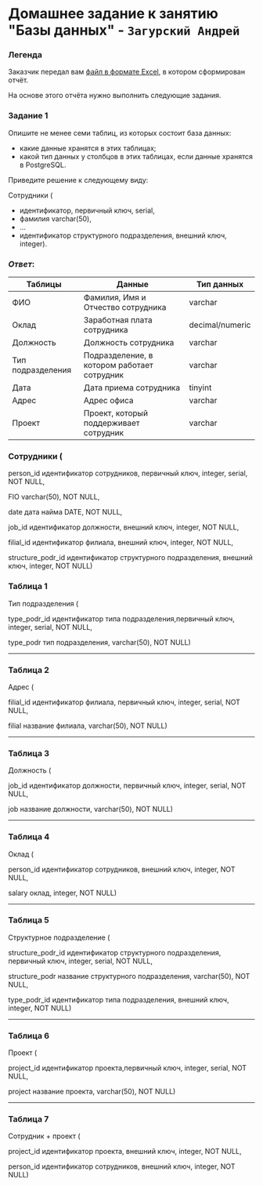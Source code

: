 # Домашнее задание к занятию "Базы данных" - `Загурский Андрей`
### Легенда

Заказчик передал вам [файл в формате Excel](https://github.com/netology-code/sdb-homeworks/blob/main/resources/hw-12-1.xlsx), в котором сформирован отчёт. 

На основе этого отчёта нужно выполнить следующие задания.

### Задание 1

Опишите не менее семи таблиц, из которых состоит база данных:

- какие данные хранятся в этих таблицах;
- какой тип данных у столбцов в этих таблицах, если данные хранятся в PostgreSQL.

Приведите решение к следующему виду:

Сотрудники (

- идентификатор, первичный ключ, serial,
- фамилия varchar(50),
- ...
- идентификатор структурного подразделения, внешний ключ, integer).

### *Ответ*:
| Таблицы           | Данные                                       | Тип данных      |
| ----------------- | -------------------------------------------- | --------------- |
| ФИО               | Фамилия, Имя и Отчество сотрудника           | varchar         |
| Оклад             | Заработная плата сотрудника                  | decimal/numeric |
| Должность         | Должность сотрудника                         | varchar         |
| Тип подразделения | Подразделение, в котором работает сотрудник  | varchar         |
| Дата              | Дата приема сотрудника                       | tinyint         |
| Адрес             | Адрес офиса                                  | varchar         |
| Проект            | Проект, который поддерживает сотрудник       | varchar         |

### Сотрудники (

person_id идентификатор сотрудников, первичный ключ, integer, serial, NOT NULL,

FIO varchar(50), NOT NULL,

date дата найма DATE, NOT NULL,

job_id идентификатор должности, внешний ключ, integer, NOT NULL,

filial_id идентификатор филиала, внешний ключ, integer, NOT NULL,

structure_podr_id идентификатор структурного подразделения, внешний ключ, integer, NOT NULL)

### Таблица 1

Тип подразделения (

type_podr_id идентификатор типа подразделения,первичный ключ, integer, serial, NOT NULL,

type_podr тип подразделения, varchar(50), NOT NULL)

---

### Таблица 2

Адрес (

filial_id идентификатор филиала, первичный ключ, integer, serial, NOT NULL,

filial название филиала, varchar(50), NOT NULL)

---

### Таблица 3

Должность (

job_id идентификатор должности, первичный ключ, integer, serial, NOT NULL,

job название должности, varchar(50), NOT NULL)

---

### Таблица 4

Оклад (

person_id идентификатор сотрудников, внешний ключ, integer, NOT NULL,

salary оклад, integer, NOT NULL)

---

### Таблица 5

Структурное подразделение (

structure_podr_id идентификатор структурного подразделения, первичный ключ, integer, serial, NOT NULL,

structure_podr название структурного подразделения, varchar(50), NOT NULL,

type_podr_id идентификатор типа подразделения, внешний ключ, integer, NOT NULL)

---

### Таблица 6

Проект (

project_id  идентификатор проекта,первичный ключ, integer, serial, NOT NULL,

project название проекта, varchar(50), NOT NULL)

---

### Таблица 7

Сотрудник + проект (

project_id  идентификатор проекта, внешний ключ, integer, NOT NULL,

person_id идентификатор сотрудников, внешний ключ, integer, NOT NULL)